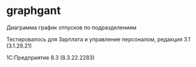 # graphgant
Диаграмма график отпусков по подразделениям

Тестировалось для Зарплата и управление персоналом, редакция 3.1 (3.1.29.21)

1С:Предприятие 8.3 (8.3.22.2283)
